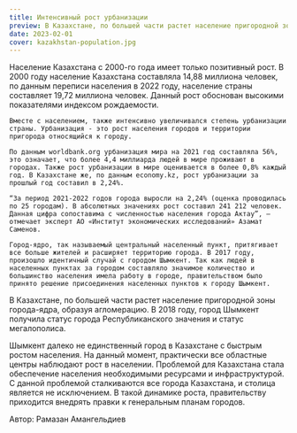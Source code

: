 ```yaml
---
title: Интенсивный рост урбанизации
preview: В Казахстане, по большей части растет население пригородной зоны города-ядра, образуя агломерацию. 
date: 2023-02-01
cover: kazakhstan-population.jpg
---
```

Население Казахстана с 2000-го года имеет только позитивный рост. В 2000 году население Казахстана составляла 14,88 миллиона человек, по данным переписи населения в 2022 году, население страны составляет 19,72 миллиона человек. Данный рост обоснован высокими показателями индексом рождаемости. 

	Вместе с населением, также интенсивно увеличивался степень урбанизации страны. Урбанизация - это рост населения городов и территории пригорода относящийся к городу. 

	По данным worldbank.org урбанизация мира на 2021 год составляла 56%, это означает, что более 4,4 миллиарда людей в мире проживают в городах. Также рост урбанизации в мире оценивается в более 0,8% каждый год. В Казахстане же, по данным economy.kz, рост урбанизации за прошлый год составил в 2,24%.

	“За период 2021-2022 годов города выросли на 2,24% (оценка проводилась по 25 городам). В абсолютных значениях рост составил 241 212 человек. Данная цифра сопоставима с численностью населения города Актау”, — отмечает эксперт АО «Институт экономических исследований» Азамат Саменов.

	Город-ядро, так называемый центральный населенный пункт, притягивает все больше жителей и расширяет территорию города. В 2017 году, произошло идентичный случай с городом Шымкент. Так как людей в населенных пунктах за городом составляло значимое количество и большинство населения имела работу в городе, правительством было принято решение присоединения населенных пунктов к городу Шымкент. 

В Казахстане, по большей части растет население пригородной зоны города-ядра, образуя агломерацию. В 2018 году, город Шымкент получила статус города Республиканского значения и статус мегалополиса.  

Шымкент далеко не единственный город в Казахстане с быстрым ростом населения. На данный момент, практически все областные центры наблюдают рост в населении. Проблемой для Казахстана стала обеспечение населения необходимыми ресурсами и инфраструктурой. С данной проблемой сталкиваются все города Казахстана, и столица является не исключением. В такой динамике роста, правительству приходится внедрять правки к генеральным планам городов.

Автор: Рамазан Амангельдиев